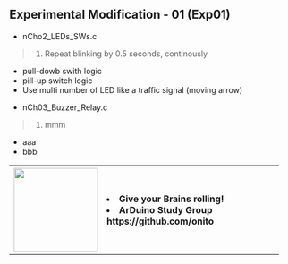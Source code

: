 ## Experimental Modification - 01 (Exp01)

- nCho2_LEDs_SWs.c
>1. Repeat blinking by 0.5 seconds, continously
  - pull-dowb swith logic
  - pill-up switch logic
  - Use multi number of LED like a traffic signal (moving arrow)



 * nCh03_Buzzer_Relay.c
>1. mmm
  - aaa
  - bbb


<table>
  <tr>
    <th>
    <a href='https://github.com/onito/ArDuino.git'>
    <img src = 'https://goo.gl/MZdoOQ' width='150'></a>
    </th>
    <th width='300' align='left'>
    <div>
    <li>Give your Brains rolling! </li>
    <li>ArDuino Study Group</li>
    <div>
    https://github.com/onito
    </th>
  </tr>

<table>
